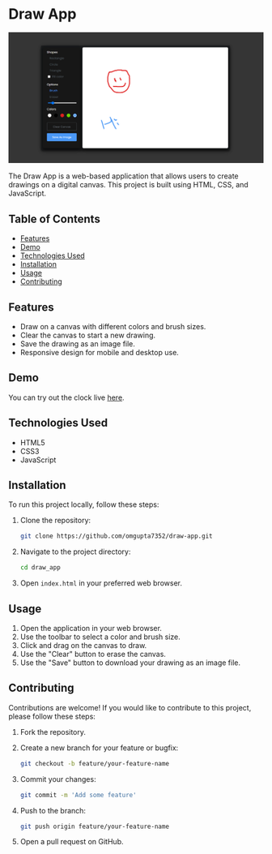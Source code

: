 # Draw App
![Draw App](draw.png)

The Draw App is a web-based application that allows users to create drawings on a digital canvas. This project is built using HTML, CSS, and JavaScript.

## Table of Contents

- [Features](#features)
- [Demo](#demo)
- [Technologies Used](#technologies-used)
- [Installation](#installation)
- [Usage](#usage)
- [Contributing](#contributing)

## Features

- Draw on a canvas with different colors and brush sizes.
- Clear the canvas to start a new drawing.
- Save the drawing as an image file.
- Responsive design for mobile and desktop use.

## Demo

You can try out the clock live [here](https://omgupta7352.github.io/draw-app/).

## Technologies Used

- HTML5
- CSS3
- JavaScript

## Installation

To run this project locally, follow these steps:

1. Clone the repository:

    ```bash
    git clone https://github.com/omgupta7352/draw-app.git
    ```

2. Navigate to the project directory:

    ```bash
    cd draw_app
    ```

3. Open `index.html` in your preferred web browser.

## Usage

1. Open the application in your web browser.
2. Use the toolbar to select a color and brush size.
3. Click and drag on the canvas to draw.
4. Use the "Clear" button to erase the canvas.
5. Use the "Save" button to download your drawing as an image file.

## Contributing

Contributions are welcome! If you would like to contribute to this project, please follow these steps:

1. Fork the repository.
2. Create a new branch for your feature or bugfix:

    ```bash
    git checkout -b feature/your-feature-name
    ```

3. Commit your changes:

    ```bash
    git commit -m 'Add some feature'
    ```

4. Push to the branch:

    ```bash
    git push origin feature/your-feature-name
    ```

5. Open a pull request on GitHub.


